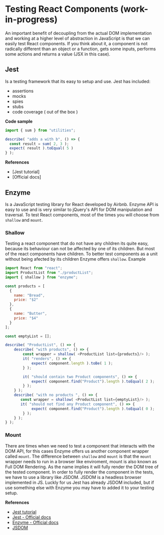 # Testing React Components (work-in-progress)
An important benefit of decoupling from the actual DOM implementation and working at a higher level of abstraction in JavaScript is that we can easily test React components. If you think about it, a component is not radically different than an object or a function, gets some inputs, performs some actions and returns a value (JSX in this case). 

## Jest
Is a testing framework that its easy to setup and use.
Jest has included:
* assertions
* mocks
* spies
* stubs
* code coverage ( out of the box )

**Code sample**
```javascript
import { sum } from "utilities";

describe( "adds a with b", () => {
  const result = sum( 2, 3 );
  expect( result ).toEqual( 5 )
} );
```

**References**
* [Jest tutorial]
* [Official docs]

## Enzyme
Is a JavaScript testing library for React developed by Airbnb. Enzyme API is easy to use and is very similar to jQuery's API for DOM manipulation and traversal.
To test React components, most of the times you will choose from `shallow` and `mount`.

### Shallow
Testing a react component that do not have any children its quite easy, because its behaviour can not be affected by one of its children. But most of the react components have children. To better test components as a unit without being afected by its children Enzyme offers `shallow`.
Example
```javascript
import React from "react";
import ProductList from "./productList";
import { shallow } from "enzyme";

const products = [
  {
    name: "Bread",
    price: "$2"
  },
  {
    name: "Butter",
    price: "$4"
  }
];

const emptyList = [];

describe( "ProductList", () => {
    describe( "with products", () => {
        const wrapper = shallow( <ProductList list={products}/> );
        it( "renders", () => {
            expect( component.length ).toBe( 1 );
        } );

        it( "should contain two Product components", () => {
            expect( component.find("Product").length ).toEqual( 2 );
        } );
    } );
    describe( "with no products ", () => {
       const wrapper = shallow( <ProductList list={emptyList}/> );
       it( "should not find any Product component", () => {
            expect( component.find("Product").length ).toEqual( 0 );
        } );
    } );
} );
```

### Mount
There are times when we need to test a component that interacts with the DOM API, for this cases Enzyme offers us another component wrapper called `mount`. The difference between `shallow` and `mount` is that the `mount` wrapper needs to run in a browser like enviroment, mount is also known as Full DOM Rendering. As the name implies it will fully render the DOM tree of the tested component. In order to fully render the component in the tests, we have to use a library like JSDOM. JSDOM is a headless browser implemented in JS.
Luckly for us Jest has already JSDOM included, but if use something else with Enzyme you may have to added it to your testing setup.


**References**
* [Jest tutorial](https://flaviocopes.com/jest/)
* [Jest - Official docs](https://jestjs.io/)
* [Enzyme - Official docs](https://airbnb.io/enzyme/)
* [JSDOM](https://github.com/jsdom/jsdom)
